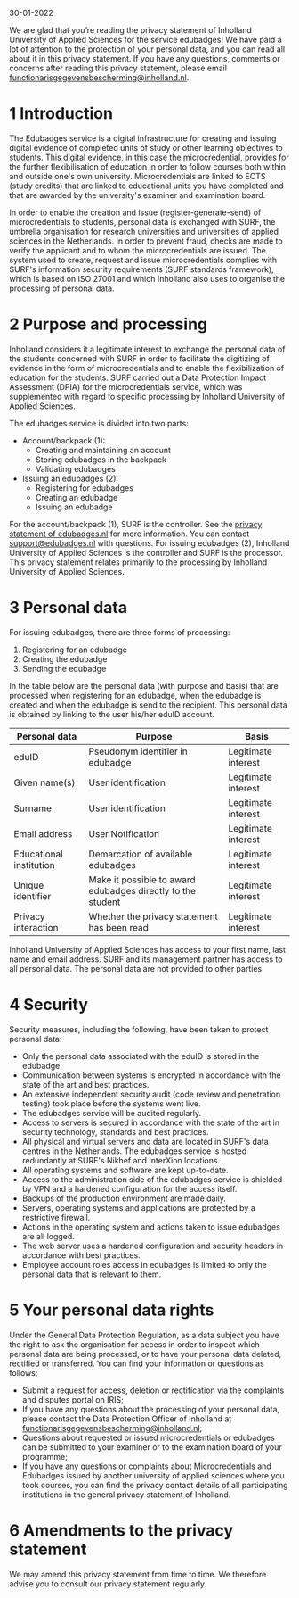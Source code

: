 30-01-2022

We are glad that you’re reading the privacy statement of Inholland University of Applied Sciences for the service edubadges! We have paid a lot of attention to the protection of your personal data, and you can read all about it in this privacy statement. If you have any questions, comments or concerns after reading this privacy statement, please email [functionarisgegevensbescherming@inholland.nl](mailto:functionarisgegevensbescherming@inholland.nl).

# 1 Introduction

The Edubadges service is a digital infrastructure for creating and issuing digital evidence of completed units of study or other learning objectives to students. This digital evidence, in this case the microcredential, provides for the further flexibilisation of education in order to follow courses both within and outside one's own university. Microcredentials are linked to ECTS (study credits) that are linked to educational units you have completed and that are awarded by the university's examiner and examination board.

In order to enable the creation and issue (register-generate-send) of microcredentials to students, personal data is exchanged with SURF, the umbrella organisation for research universities and universities of applied sciences in the Netherlands. In order to prevent fraud, checks are made to verify the applicant and to whom the microcredentials are issued. The system used to create, request and issue microcredentials complies with SURF's information security requirements (SURF standards framework), which is based on ISO 27001 and which Inholland also uses to organise the processing of personal data.

# 2 Purpose and processing

Inholland considers it a legitimate interest to exchange the personal data of the students concerned with SURF in order to facilitate the digitizing of evidence in the form of microcredentials and to enable the flexibilization of education for the students. SURF carried out a Data Protection Impact Assessment (DPIA) for the microcredentials service, which was supplemented with regard to specific processing by Inholland University of Applied Sciences.

The edubadges service is divided into two parts:

* Account/backpack (1):
  * Creating and maintaining an account
  * Storing edubadges in the backpack
  * Validating edubadges
* Issuing an edubadges (2):
  * Registering for edubadges
  * Creating an edubadge
  * Issuing an edubadge

For the account/backpack (1), SURF is the controller. See the [privacy statement of edubadges.nl](https://edubadges.nl/privacy) for more information. You can contact [support@edubadges.nl](mailto:support@edubadges.nl) with questions. For issuing edubadges (2), Inholland University of Applied Sciences is the controller and SURF is the processor. This privacy statement relates primarily to the processing by Inholland University of Applied Sciences.

# 3 Personal data

For issuing edubadges, there are three forms of processing:

1. Registering for an edubadge
2. Creating the edubadge
3. Sending the edubadge

In the table below are the personal data (with purpose and basis) that are processed when registering for an edubadge, when the edubadge is created and when the edubadge is send to the recipient. This personal data is obtained by linking to the user his/her eduID account.

| Personal data	| Purpose	| Basis |
| ------------- | ------- | ----- |
| eduID	| Pseudonym identifier in edubadge | Legitimate interest |
| Given name(s) | User identification | Legitimate interest |
| Surname | User identification | Legitimate interest |
| Email address | User Notification	| Legitimate interest |
| Educational institution | Demarcation of available edubadges | Legitimate interest |
| Unique identifier | Make it possible to award edubadges directly to the student | Legitimate interest |
| Privacy interaction | Whether the privacy statement has been read | Legitimate interest |

Inholland University of Applied Sciences has access to your first name, last name and email address. SURF and its management partner has access to all personal data. The personal data are not provided to other parties.

# 4 Security

Security measures, including the following, have been taken to protect personal data:

* Only the personal data associated with the eduID is stored in the edubadge.
* Communication between systems is encrypted in accordance with the state of the art and best practices.
* An extensive independent security audit (code review and penetration testing) took place before the systems went live.
* The edubadges service will be audited regularly.
* Access to servers is secured in accordance with the state of the art in security technology, standards and best practices.
* All physical and virtual servers and data are located in SURF's data centres in the Netherlands. The edubadges service is hosted redundantly at SURF's Nikhef and InterXion locations.
* All operating systems and software are kept up-to-date.
* Access to the administration side of the edubadges service is shielded by VPN and a hardened configuration for the access itself.
* Backups of the production environment are made daily.
* Servers, operating systems and applications are protected by a restrictive firewall.
* Actions in the operating system and actions taken to issue edubadges are all logged.
* The web server uses a hardened configuration and security headers in accordance with best practices.
* Employee account roles access in edubadges is limited to only the personal data that is relevant to them.

# 5 Your personal data rights

Under the General Data Protection Regulation, as a data subject you have the right to ask the organisation for access in order to inspect which personal data are being processed, or to have your personal data deleted, rectified or transferred.
You can find your information or questions as follows:
*	Submit a request for access, deletion or rectification via the complaints and disputes portal on IRIS;
*	If you have any questions about the processing of your personal data, please contact the Data Protection Officer of Inholland at [functionarisgegevensbescherming@inholland.nl](mailto:functionarisgegevensbescherming@inholland.nl);
*	Questions about requested or issued microcredentials or edubadges can be submitted to your examiner or to the examination board of your programme;
*	If you have any questions or complaints about Microcredentials and Edubadges issued by another university of applied sciences where you took courses, you can find the privacy contact details of all participating institutions in the general privacy statement of Inholland.

# 6 Amendments to the privacy statement

We may amend this privacy statement from time to time. We therefore advise you to consult our privacy statement regularly.